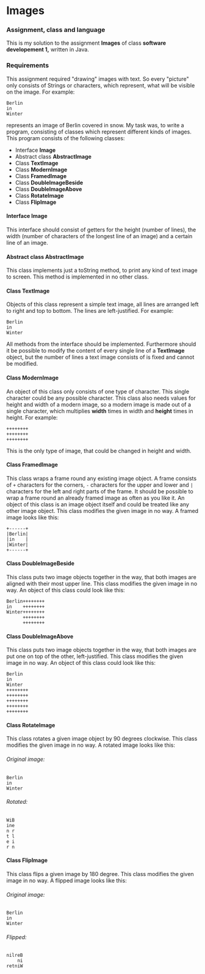 # Images

### Assignment, class and language
This is my solution to the assignment **Images** of class **software developement 1,** written in Java.

### Requirements
This assignment required "drawing" images with text. So every "picture" only consists of Strings or characters, which represent, what will be visible on the image. For example:

    Berlin  
    in  
    Winter  

represents an image of Berlin covered in snow. My task was, to write a program, consisting of classes which represent different kinds of images. This program consists of the following classes:
* Interface **Image**
* Abstract class **AbstractImage**
* Class **TextImage**
* Class **ModernImage**
* Class **FramedImage**
* Class **DoubleImageBeside**
* Class **DoubleImageAbove**
* Class **RotateImage**
* Class **FlipImage**

#### Interface Image
This interface should consist of getters for the height (number of lines), the width (number of characters of the longest line of an image) and a certain line of an image. 

#### Abstract class AbstractImage
This class implements just a toString method, to print any kind of text image to screen. This method is implemented in no other class.

#### Class TextImage
Objects of this class represent a simple text image, all lines are arranged left to right and top to bottom. The lines are left-justified. For example:

    Berlin  
    in  
    Winter  
    
All methods from the interface should be implemented. Furthermore should it be possible to modify the content of every single line of a **TextImage** object, but the number of lines a text image consists of is fixed and cannot be modified. 

#### Class ModernImage
An object of this class only consists of one type of character. This single character could be any possible character. This class also needs values for height and width of a modern image, so a modern image is made out of a single character, which multiplies **width** times in width and **height** times in height. For example:

    ++++++++
    ++++++++
    ++++++++

This is the only type of image, that could be changed in height and width.

#### Class FramedImage
This class wraps a frame round any existing image object. A frame consists of `+` characters for the corners, `-` characters for the upper and lower and `|` characters for the left and right parts of the frame. It should be possible to wrap a frame round an already framed image as often as you like it. An object of this class is an image object itself and could be treated like any other image object. This class modifies the given image in no way. A framed image looks like this:

    +------+
    |Berlin|
    |in    |
    |Winter|
    +------+

#### Class DoubleImageBeside
This class puts two image objects together in the way, that both images are aligned with their most upper line. This class modifies the given image in no way. An object of this class could look like this:

    Berlin++++++++
    in    ++++++++
    Winter++++++++
          ++++++++
          ++++++++

#### Class DoubleImageAbove
This class puts two image objects together in the way, that both images are put one on top of the other, left-justified. This class modifies the given image in no way. An object of this class could look like this:

    Berlin
    in    
    Winter
    ++++++++
    ++++++++
    ++++++++
    ++++++++
    ++++++++

#### Class RotateImage
This class rotates a given image object by 90 degrees clockwise. This class modifies the given image in no way. A rotated image looks like this:
###### Original image:

    Berlin
    in
    Winter

###### Rotated:

    WiB
    ine
    n r   
    t l
    e i
    r n

#### Class FlipImage
This class flips a given image by 180 degree. This class modifies the given image in no way. A flipped image looks like this:
###### Original image:

    Berlin
    in
    Winter

###### Flipped:

    nilreB
        ni
    retniW
